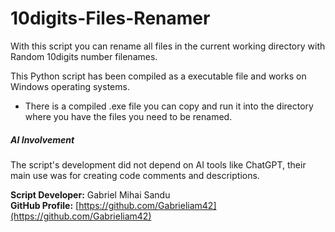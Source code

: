 # 10digits-Files-Renamer 



With this script you can rename all files in the current working directory with Random 10digits number filenames.

This Python script has been compiled as a executable file and works on Windows operating systems.
* There is a compiled .exe file you can copy and run it into the directory where you have the files you need to be renamed.



##### AI Involvement

The script's development did not depend on AI tools like ChatGPT, their main use was for creating code comments and descriptions.



**Script Developer:** Gabriel Mihai Sandu  
**GitHub Profile:** [https://github.com/Gabrieliam42](https://github.com/Gabrieliam42)
